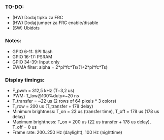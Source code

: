 ### TO-DO:
* (HW) Dodaj tipko za FRC
* (HW) Dodaj jumper za FRC enable/disable
* (SW) Ubidots

### Notes:
* GPIO 6-11: SPI flash
* GPIO 16-17: PSRAM
* GPIO 34-39: Input only
* EWMA filter: alpha = 2\*pi\*fc\*Ts/(1+2\*pi\*fc\*Ts)

### Display timings:
* F_pwm = 312,5 kHz (T=3,2 us)
* PWM: T_low@100%duty=~20 ns
* T_transfer = ~22 us (2 rows of 64 pixels * 3 colors)
* T_row = 200 us (T_transfer + 178 delay)
* Minimum brightness: T_on = 22 us (transfer time), T_off = 178 us (178 us delay)
* Maximum brightness: T_on = 200 us (22 us transfer + 178 us delay), T_off = 0 us
* Frame rate: 200..250 Hz (daylight), 100 Hz (nighttime)
